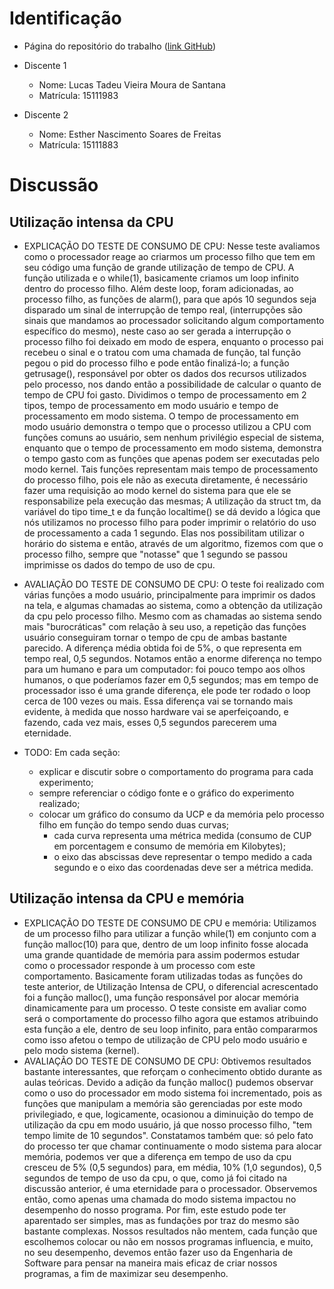 # Identificação

* Página do repositório do trabalho ([link GitHub](TODO)) 

* Discente 1
	* Nome: Lucas Tadeu Vieira Moura de Santana
	* Matrícula: 15111983 
* Discente 2
	* Nome: Esther Nascimento Soares de Freitas
	* Matrícula: 15111883

# Discussão 

## Utilização intensa da CPU
* EXPLICAÇÃO DO TESTE DE CONSUMO DE CPU: Nesse teste avaliamos como o processador reage ao criarmos um processo filho que tem em seu código uma função de grande utilização de tempo de CPU. A função utilizada e o while(1), basicamente criamos um loop infinito dentro do processo filho. Além deste loop, foram adicionadas, ao processo filho, as funções de  alarm(), para que após 10 segundos seja disparado um sinal de interrupção de tempo real, (interrupções são sinais que mandamos ao processador solicitando algum comportamento específico do mesmo), neste caso ao ser gerada a interrupção o processo filho foi deixado em modo de espera, enquanto o processo pai recebeu o sinal e o tratou com uma chamada de função, tal função pegou o pid do processo filho e pode então finalizá-lo; a função getrusage(), responsável por obter os dados dos recursos utilizados pelo processo, nos dando então a possibilidade de calcular o quanto de tempo de CPU foi gasto. Dividimos o tempo de processamento em 2 tipos, tempo de processamento em modo usuário e tempo de processamento em modo sistema. O tempo de processamento em modo usuário demonstra o tempo que o processo utilizou a CPU com funções comuns ao usuário, sem nenhum privilégio especial de sistema, enquanto que o tempo de processamento em modo sistema, demonstra o tempo gasto com as funções que apenas podem ser executadas pelo modo kernel. Tais funções representam mais tempo de processamento do processo filho, pois ele não as executa diretamente, é necessário fazer uma requisição ao modo kernel do sistema para que ele se responsabilize pela execução das mesmas; A utilização da struct tm, da variável do tipo time_t e da função localtime() se dá devido a lógica que nós utilizamos no processo filho para poder imprimir o relatório do uso de processamento a cada 1 segundo. Elas nos possibilitam utilizar o horário do sistema e então, através de um algoritmo, fizemos com que o processo filho, sempre que "notasse" que 1 segundo se passou imprimisse os dados do tempo de uso de cpu.
* AVALIAÇÃO DO TESTE DE CONSUMO DE CPU: O teste foi realizado com várias funções a modo usuário, principalmente para imprimir os dados na tela, e algumas chamadas ao sistema, como a obtenção da utilização da cpu pelo processo filho. Mesmo com as chamadas ao sistema sendo mais "burocráticas" com relação à seu uso, a repetição das funções usuário conseguiram tornar o tempo de cpu de ambas bastante parecido. A diferença média obtida foi de 5%, o que representa em tempo real, 0,5 segundos. Notamos então a enorme diferença no tempo para um humano e para um computador: foi pouco tempo aos olhos humanos, o que poderíamos fazer em 0,5 segundos; mas em tempo de processador isso é uma grande diferença, ele pode ter rodado o loop cerca de 100 vezes ou mais. Essa diferença vai se tornando mais evidente, à medida que nosso hardware vai se aperfeiçoando, e fazendo, cada vez mais, esses 0,5 segundos parecerem uma eternidade.

* TODO: Em cada seção:
	* explicar e discutir sobre o comportamento do programa para cada experimento;
	* sempre referenciar o código fonte e o gráfico do experimento realizado;
	* colocar um gráfico do consumo da UCP e da memória pelo processo filho em função do tempo sendo duas curvas;
		* cada curva representa uma métrica medida (consumo de CUP em porcentagem e consumo de memória em Kilobytes);
		* o eixo das abscissas deve representar o tempo medido a cada segundo e o eixo das coordenadas deve ser a métrica medida.



## Utilização intensa da CPU e memória
* EXPLICAÇÃO DO TESTE DE CONSUMO DE CPU e memória: Utilizamos de um processo filho para utilizar a função while(1) em conjunto com a função malloc(10) para que, dentro de um loop infinito fosse alocada uma grande quantidade de memória para assim podermos estudar como o processador responde à um processo com este comportamento. Basicamente foram utilizadas todas as funções do teste anterior, de Utilização Intensa de CPU, o diferencial acrescentado foi a função malloc(), uma função responsável por alocar memória dinamicamente para um processo. O teste consiste em avaliar como será o comportamente do processo filho agora que estamos atribuindo esta função a ele, dentro de seu loop infinito, para então compararmos como isso afetou o tempo de utilização de CPU pelo modo usuário e pelo modo sistema (kernel).
* AVALIAÇÃO DO TESTE DE CONSUMO DE CPU: Obtivemos resultados bastante interessantes, que reforçam o conhecimento obtido durante as aulas teóricas. Devido a adição da função malloc() pudemos observar como o uso do processador em modo sistema foi incrementado, pois as funções que manipulam a memória são gerenciadas por este modo privilegiado, e que, logicamente, ocasionou a diminuição do tempo de utilização da cpu em modo usuário, já que nosso processo filho, "tem tempo limite de 10 segundos". Constatamos também que: só pelo fato do processo ter que chamar continuamente o modo sistema para alocar memória, podemos ver que a diferença em tempo de uso da cpu cresceu de 5% (0,5 segundos) para, em média, 10% (1,0 segundos), 0,5 segundos de tempo de uso da cpu, o que, como já foi citado na discussão anterior, é uma eternidade para o processador. Observemos então, como apenas uma chamada do modo sistema impactou no desempenho do nosso programa. Por fim, este estudo pode ter aparentado ser simples, mas as fundações por traz do mesmo são bastante complexas. Nossos resultados não mentem, cada função que escolhemos colocar ou não em nossos programas influencia, e muito, no seu desempenho, devemos então fazer uso da Engenharia de Software para pensar na maneira mais eficaz de criar nossos programas, a fim de maximizar seu desempenho.

